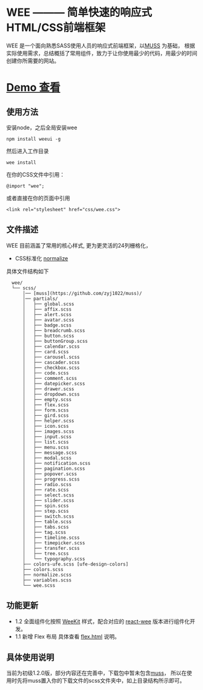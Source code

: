 # WEE ——— 简单快速的响应式HTML/CSS前端框架

WEE 是一个面向熟悉SASS使用人员的响应式前端框架，以[MUSS](https://github.com/zyj1022/muss) 为基础，
根据实际使用需求，总结概括了常用组件，致力于让你使用最少的代码，用最少的时间创建你所需要的网站。

# [Demo 查看](http://zyj1022.github.io/demos/wee/)

## 使用方法

安装node，之后全局安装wee

	npm install weeui -g

然后进入工作目录

	wee install

在你的CSS文件中引用：

	@import "wee";

或者直接在你的页面中引用

    <link rel="stylesheet" href="css/wee.css">

## 文件描述

WEE 目前涵盖了常用的核心样式, 更为更灵活的24列栅格化，

- CSS标准化 [normalize](http://necolas.github.io/normalize.css/)

具体文件结构如下

```
  wee/
  └── scss/
      │── [muss](https://github.com/zyj1022/muss)/
      │── partials/
      │   ├── global.scss
      │   ├── affix.scss
      │   ├── alert.scss
      │   ├── avatar.scss
      │   ├── badge.scss
      │   ├── breadcrumb.scss
      │   ├── button.scss
      │   ├── buttonGroup.scss
      │   ├── calendar.scss
      │   ├── card.scss
      │   ├── carousel.scss
      │   ├── cascader.scss
      │   ├── checkbox.scss
      │   ├── code.scss
      │   ├── comment.scss
      │   ├── datepicker.scss
      │   ├── drawer.scss
      │   ├── dropdown.scss
      │   ├── empty.scss
      │   ├── flex.scss
      │   ├── form.scss
      │   ├── gird.scss
      │   ├── helper.scss
      │   ├── icon.scss
      │   ├── images.scss
      │   ├── input.scss
      │   ├── list.scss
      │   ├── menu.scss
      │   ├── message.scss
      │   ├── modal.scss
      │   ├── notification.scss
      │   ├── pagination.scss
      │   ├── popover.scss
      │   ├── progress.scss
      │   ├── radio.scss
      │   ├── rate.scss
      │   ├── select.scss
      │   ├── slider.scss
      │   ├── spin.scss
      │   ├── step.scss
      │   ├── switch.scss
      │   ├── table.scss
      │   ├── tabs.scss
      │   ├── tag.scss
      │   ├── timeline.scss
      │   ├── timepicker.scss
      │   ├── transfer.scss
      │   ├── tree.scss
      │   └── typography.scss
      ├── colors-ufe.scss [ufe-design-colors]
      ├── colors.scss
      ├── normalize.scss
      ├── variables.scss
      └── wee.scss
```

## 功能更新

- 1.2 全面组件化按照 [WeeKit](https://github.com/weeui/weekit) 样式，配合对应的 [react-wee](https://github.com/weeui/react-wee) 版本进行组件化开发。
- 1.1 新增 Flex 布局 具体查看 [flex.html](http://zyj1022.github.io/demos/wee/flex.html) 说明。

## 具体使用说明

当前为初级1.2.0版，部分内容还在完善中，下载包中暂未包含[muss](https://github.com/zyj1022/muss)，
所以在使用时先将muss置入你的下载文件的scss文件夹中，如上目录结构所示即可。
